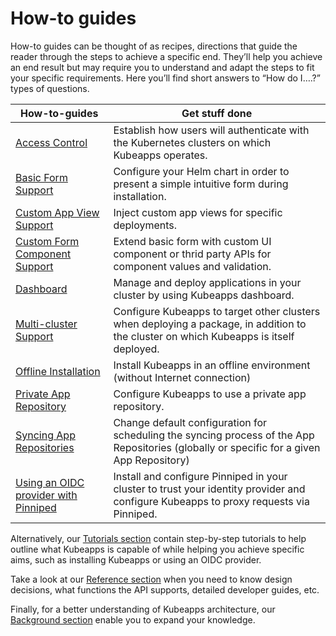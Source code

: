 # How-to guides

How-to guides can be thought of as recipes, directions that guide the reader through the steps to achieve a specific end. They’ll help you achieve an end result but may require you to understand and adapt the steps to fit your specific requirements. Here you’ll find short answers to “How do I….?” types of questions.

| How-to-guides                                                                          | Get stuff done                                                                                                                            |
| -------------------------------------------------------------------------------------- | ----------------------------------------------------------------------------------------------------------------------------------------- |
| [Access Control](./access-control.md)                                                  | Establish how users will authenticate with the Kubernetes clusters on which Kubeapps operates.                                            |
| [Basic Form Support](./basic-form-support.md)                                          | Configure your Helm chart in order to present a simple intuitive form during installation.                                                |
| [Custom App View Support](./custom-app-view-support.md)                                | Inject custom app views for specific deployments.                                                                                         |
| [Custom Form Component Support](./custom-form-component-support.md)                    | Extend basic form with custom UI component or thrid party APIs for component values and validation.                                       |
| [Dashboard](./dashboard.md)                                                            | Manage and deploy applications in your cluster by using Kubeapps dashboard.                                                               |
| [Multi-cluster Support](./deploying-to-multiple-clusters.md)                           | Configure Kubeapps to target other clusters when deploying a package, in addition to the cluster on which Kubeapps is itself deployed.    |
| [Offline Installation](./offline-installation.md)                                      | Install Kubeapps in an offline environment (without Internet connection)                                                                  |
| [Private App Repository](./private-app-repository.md)                                  | Configure Kubeapps to use a private app repository.                                                                                       |
| [Syncing App Repositories](./syncing-apprepository-webhook.md)                         | Change default configuration for scheduling the syncing process of the App Repositories (globally or specific for a given App Repository) |
| [Using an OIDC provider with Pinniped](./OIDC/using-an-OIDC-provider-with-pinniped.md) | Install and configure Pinniped in your cluster to trust your identity provider and configure Kubeapps to proxy requests via Pinniped.     |

Alternatively, our [Tutorials section](../tutorials/README.md) contain step-by-step tutorials to help outline what Kubeapps is capable of while helping you achieve specific aims, such as installing Kubeapps or using an OIDC provider.

Take a look at our [Reference section](../reference/README.md) when you need to know design decisions, what functions the API supports, detailed developer guides, etc.

Finally, for a better understanding of Kubeapps architecture, our [Background section](../background/README.md) enable you to expand your knowledge.
